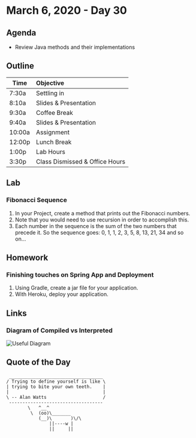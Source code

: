 # March 6, 2020 - Day 30


## Agenda

<!-- - Have our midterm exam and review the answers -->
- Review Java methods and their implementations 


## Outline

| Time   | Objective                        |
| -------|:---------------------------------|
| 7:30a  | Settling in                      |
| 8:10a  | Slides & Presentation            |
| 9:30a  | Coffee Break                     |
| 9:40a  | Slides & Presentation            |
| 10:00a | Assignment                       |
| 12:00p | Lunch Break                      |
| 1:00p  | Lab Hours                        |
| 3:30p  | Class Dismissed & Office Hours   |

## Lab

<!-- ### Midterm Exam

- Using the link provided to you in your email, complete the google form exam.
- The exam will be split into three sections covering HTML, CSS, and JavaScript. 
- Each section will have 10 questions. 
- You may use your editor to troubleshoot and test code, but you may not look online to reference answers. 
- You may use your notes.
- We will review the exam together afterwards.  -->

### Fibonacci Sequence

1. In your Project, create a method that prints out the Fibonacci numbers. 
2. Note that you would need to use recursion in order to accomplish this. 
3. Each number in the sequence is the sum of the two numbers that precede it. So the sequence goes: 0, 1, 1, 2, 3, 5, 8, 13, 21, 34 and so on...

## Homework

### Finishing touches on Spring App and Deployment

1. Using Gradle, create a jar file for your application.
2. With Heroku, deploy your application.

## Links

### Diagram of Compiled vs Interpreted 

![Useful Diagram](https://images.slideplayer.com/25/7615243/slides/slide_10.jpg)


## Quote of the Day 
```
 ___________________________________
/ Trying to define yourself is like \
| trying to bite your own teeth.    |
|                                   |
\ -- Alan Watts                     /
 -----------------------------------
        \   ^__^
         \  (oo)\_______
            (__)\       )\/\
                ||----w |
                ||     ||



```